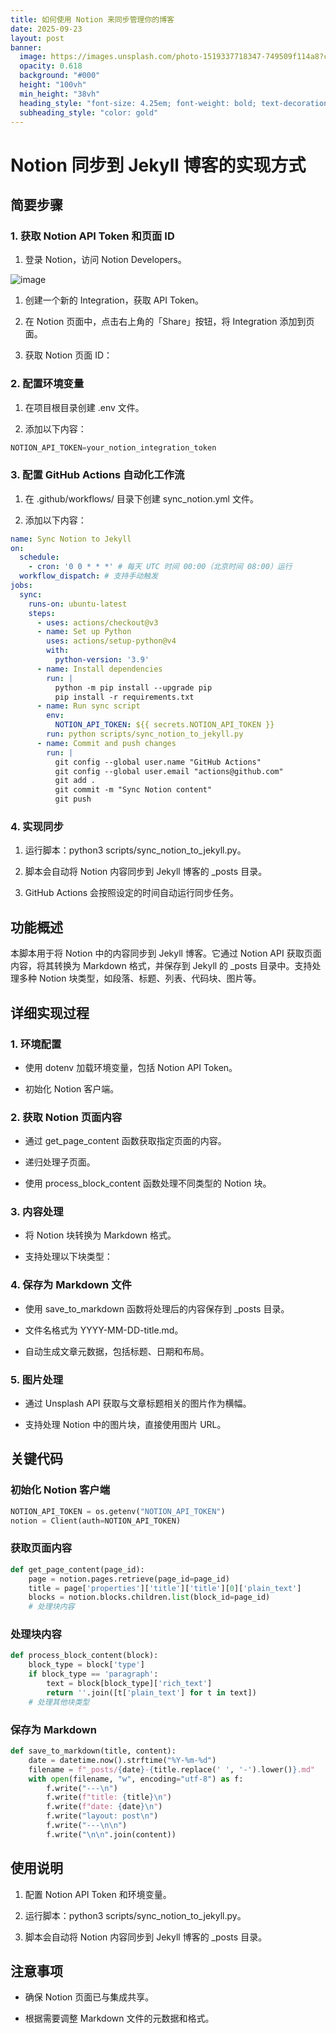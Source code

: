 ```yaml
---
title: 如何使用 Notion 来同步管理你的博客
date: 2025-09-23
layout: post
banner:
  image: https://images.unsplash.com/photo-1519337718347-749509f114a8?crop=entropy&cs=tinysrgb&fit=max&fm=jpg&ixid=M3w2OTIwMzJ8MHwxfHJhbmRvbXx8fHx8fHx8fDE3NTg2NjU5MDh8&ixlib=rb-4.1.0&q=80&w=1080
  opacity: 0.618
  background: "#000"
  height: "100vh"
  min_height: "38vh"
  heading_style: "font-size: 4.25em; font-weight: bold; text-decoration: underline"
  subheading_style: "color: gold"
---
```


# Notion 同步到 Jekyll 博客的实现方式

## 简要步骤

### 1. 获取 Notion API Token 和页面 ID

1. 登录 Notion，访问 Notion Developers。

![image](https://prod-files-secure.s3.us-west-2.amazonaws.com/a7a0cc5a-89b9-4cda-8686-1fba0ca52f40/d19c1afe-dea5-4312-9333-786b0ba83054/image.png?X-Amz-Algorithm=AWS4-HMAC-SHA256&X-Amz-Content-Sha256=UNSIGNED-PAYLOAD&X-Amz-Credential=ASIAZI2LB4667JR5Q3O6%2F20250923%2Fus-west-2%2Fs3%2Faws4_request&X-Amz-Date=20250923T221828Z&X-Amz-Expires=3600&X-Amz-Security-Token=IQoJb3JpZ2luX2VjEMb%2F%2F%2F%2F%2F%2F%2F%2F%2F%2FwEaCXVzLXdlc3QtMiJGMEQCIA2JOkB5sag1mLMAIxSL%2BJPEE4Gmp4rRX3Jf0XS2clpcAiBf1puMiY1SCM4pmz0tZzS%2FlW7WBEZiXX5YbRHHmYiv5Sr%2FAwhPEAAaDDYzNzQyMzE4MzgwNSIM9kz%2FDnJIuYWJwuOVKtwDRTaAMCewTkwRd0FaNHs4P7OfMoTW7d71U3CG6wdtokDYTm6TmOvrRYMbS0O4yuRITMnpvm3uJTlXv%2FXvZI8qjkvCHGYzMNPrmx1pk1CbW7eJqPpQ6eAPClGUBYCAwTvysUKL3s2voRkyi3bm2LRaNcY%2BuoFeEpFD5BCNivKYSx0CFVpOxIuVOCha%2BBNZ%2Fxte1ugk4nB0PDv5tqkBMFG5R%2FL1m9t7CCVcl6FgFzm76gz6fsPbd5IoHWr%2F8Rd%2B82fJMZ1XH33NCOK63HyaOUW5L0%2B%2FtjbXPdwnIlSH95yGzDLwI5BxuUeYsNIbJcIsVfWE7WvLsz9SbFJ2SMugjM18tJFBI699l170GH1oVPogiK4HUpcJ%2BGfjftUxOwPhysDHMbX4zlq%2B2NiHqi%2FXFtmkJ4qyrWtz%2Fz5c81Z8qfM6WfO3vNtdhM8Qz1JI1tkkLkzEJoGXNTveG1KTg7T9gti%2FukveCMMmkfhdvw2FfGfWxnCWc2RYyZ4KyiuKsyyMbhwoUlPHhKwJCgtshFfqh9iPxzDAqTnR8%2BnWbudjAP4JuayhfzWQrxH3coQySaWYHfsBs9%2B2n6DAzPRtlwfqWY2EaO7wmn8JDwuqLuQGr6Ndz3IUIzuNrVN8r9ahHIows7DMxgY6pgFxE7Tqvt0YDkmK0xwoJ2rznSV%2FvdzDU%2Fr33GmiLb%2FXlfxP5gSpr3S%2FVdlppFzZ3UTV0Rkf2mxB1BIj0FtDC%2BIrggwNZ%2BohtV8WyF01BKFASRK9oHjoxUF6wb16BOI9ZGi7FvizU1Xp%2FLcPjLYj6jXcYrnKJvFr3xS4O8B3NvmsNurUSMDoleXFCoBvVG5HQLAgT%2BaFoo1VMzjXHaUDG5F%2F5AASlwET&X-Amz-Signature=bfaf43800d3e121b1c2c6b55f16bd68a74a562d975902dc2317bb042797c37af&X-Amz-SignedHeaders=host&x-amz-checksum-mode=ENABLED&x-id=GetObject)

1. 创建一个新的 Integration，获取 API Token。

1. 在 Notion 页面中，点击右上角的「Share」按钮，将 Integration 添加到页面。

1. 获取 Notion 页面 ID：


### 2. 配置环境变量

1. 在项目根目录创建 .env 文件。

1. 添加以下内容：

```javascript
NOTION_API_TOKEN=your_notion_integration_token
```

### 3. 配置 GitHub Actions 自动化工作流

1. 在 .github/workflows/ 目录下创建 sync_notion.yml 文件。

1. 添加以下内容：

```yaml
name: Sync Notion to Jekyll
on:
  schedule:
    - cron: '0 0 * * *' # 每天 UTC 时间 00:00（北京时间 08:00）运行
  workflow_dispatch: # 支持手动触发
jobs:
  sync:
    runs-on: ubuntu-latest
    steps:
      - uses: actions/checkout@v3
      - name: Set up Python
        uses: actions/setup-python@v4
        with:
          python-version: '3.9'
      - name: Install dependencies
        run: |
          python -m pip install --upgrade pip
          pip install -r requirements.txt
      - name: Run sync script
        env:
          NOTION_API_TOKEN: ${{ secrets.NOTION_API_TOKEN }}
        run: python scripts/sync_notion_to_jekyll.py
      - name: Commit and push changes
        run: |
          git config --global user.name "GitHub Actions"
          git config --global user.email "actions@github.com"
          git add .
          git commit -m "Sync Notion content"
          git push
```

### 4. 实现同步

1. 运行脚本：python3 scripts/sync_notion_to_jekyll.py。

1. 脚本会自动将 Notion 内容同步到 Jekyll 博客的 _posts 目录。

1. GitHub Actions 会按照设定的时间自动运行同步任务。

## 功能概述

本脚本用于将 Notion 中的内容同步到 Jekyll 博客。它通过 Notion API 获取页面内容，将其转换为 Markdown 格式，并保存到 Jekyll 的 _posts 目录中。支持处理多种 Notion 块类型，如段落、标题、列表、代码块、图片等。

## 详细实现过程

### 1. 环境配置

- 使用 dotenv 加载环境变量，包括 Notion API Token。

- 初始化 Notion 客户端。

### 2. 获取 Notion 页面内容

- 通过 get_page_content 函数获取指定页面的内容。

- 递归处理子页面。

- 使用 process_block_content 函数处理不同类型的 Notion 块。

### 3. 内容处理

- 将 Notion 块转换为 Markdown 格式。

- 支持处理以下块类型：


### 4. 保存为 Markdown 文件

- 使用 save_to_markdown 函数将处理后的内容保存到 _posts 目录。

- 文件名格式为 YYYY-MM-DD-title.md。

- 自动生成文章元数据，包括标题、日期和布局。

### 5. 图片处理

- 通过 Unsplash API 获取与文章标题相关的图片作为横幅。

- 支持处理 Notion 中的图片块，直接使用图片 URL。

## 关键代码

### 初始化 Notion 客户端

```python
NOTION_API_TOKEN = os.getenv("NOTION_API_TOKEN")
notion = Client(auth=NOTION_API_TOKEN)
```

### 获取页面内容

```python
def get_page_content(page_id):
    page = notion.pages.retrieve(page_id=page_id)
    title = page['properties']['title']['title'][0]['plain_text']
    blocks = notion.blocks.children.list(block_id=page_id)
    # 处理块内容
```

### 处理块内容

```python
def process_block_content(block):
    block_type = block['type']
    if block_type == 'paragraph':
        text = block[block_type]['rich_text']
        return ''.join([t['plain_text'] for t in text])
    # 处理其他块类型
```

### 保存为 Markdown

```python
def save_to_markdown(title, content):
    date = datetime.now().strftime("%Y-%m-%d")
    filename = f"_posts/{date}-{title.replace(' ', '-').lower()}.md"
    with open(filename, "w", encoding="utf-8") as f:
        f.write("---\n")
        f.write(f"title: {title}\n")
        f.write(f"date: {date}\n")
        f.write("layout: post\n")
        f.write("---\n\n")
        f.write("\n\n".join(content))
```

## 使用说明

1. 配置 Notion API Token 和环境变量。

1. 运行脚本：python3 scripts/sync_notion_to_jekyll.py。

1. 脚本会自动将 Notion 内容同步到 Jekyll 博客的 _posts 目录。

## 注意事项

- 确保 Notion 页面已与集成共享。

- 根据需要调整 Markdown 文件的元数据和格式。